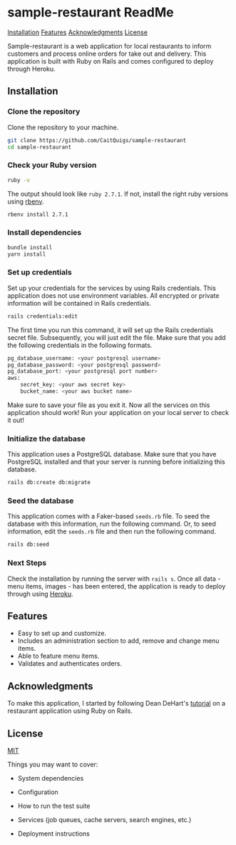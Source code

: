 # sample-restaurant ReadMe
<a href="#installation">Installation</a>
<a href="#features">Features</a>
<a href="#acknowledgments">Acknowledgments</a>
<a href="#license">License</a>

Sample-restaurant is a web application for local restaurants to inform customers and process online orders for take out and delivery. This application is built with Ruby on Rails and comes configured to deploy through Heroku.

## Installation

### Clone the repository
Clone the repository to your machine.

```bash
git clone https://github.com/CaitQuigs/sample-restaurant
cd sample-restaurant
```

### Check your Ruby version

```bash
ruby -v
```
The output should look like `ruby 2.7.1`.
If not, install the right ruby versions using [rbenv](https://github.com/rbenv/rbenv).

```bash
rbenv install 2.7.1
```

### Install dependencies

```bash
bundle install
yarn install
```

### Set up credentials

Set up your credentials for the services by using Rails credentials. This application does not use environment variables. All encrypted or private information will be contained in Rails credentials.

```bash
rails credentials:edit
```

The first time you run this command, it will set up the Rails credentials secret file.  Subsequently, you will just edit the file. Make sure that you add the following credentials in the following formats.

```bash
pg_database_username: <your postgresql username>
pg_database_password: <your postgresql password>
pg_database_port: <your postgresql port number>
aws:
    secret_key: <your aws secret key>
    bucket_name: <your aws bucket name>
```
Make sure to save your file as you exit it. Now all the services on this application should work! Run your application on your local server to check it out!

### Initialize the database

This application uses a PostgreSQL database. Make sure that you have PostgreSQL installed and that your server is running before initializing this database.

```bash
rails db:create db:migrate
```

### Seed the database

This application comes with a Faker-based `seeds.rb` file.  To seed the database with this information, run the following command. Or, to seed information, edit the `seeds.rb` file and then run the following command.

```bash
rails db:seed
```

### Next Steps

Check the installation by running the server with `rails s`. Once all data - menu items, images - has been entered, the application is ready to deploy through using [Heroku](www.heroku.com).

## Features

* Easy to set up and customize. 
* Includes an administration section to add, remove and change menu items.
* Able to feature menu items.
* Validates and authenticates orders.

## Acknowledgments

To make this application, I started by following Dean DeHart's [tutorial](https://www.youtube.com/watch?v=WwClobViifU) on a restaurant application using Ruby on Rails.

## License

[MIT](https://choosealicense.com/licenses/mit/)



Things you may want to cover:

* System dependencies

* Configuration

* How to run the test suite

* Services (job queues, cache servers, search engines, etc.)

* Deployment instructions